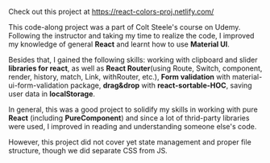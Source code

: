 Check out this project at https://react-colors-proj.netlify.com/

This code-along project was a part of Colt Steele's course on Udemy. Following the instructor and taking
my time to realize the code, I improved my knowledge of general **React** and learnt how to use **Material UI**.

Besides that, I gained the following skills: working with clipboard and slider **libraries for react**,
as well as **React Router**(using Route, Switch, component, render, history, match, Link, withRouter, etc.),
**Form validation** with material-ui-form-validation package, **drag&drop** with **react-sortable-HOC**, saving user data in **localStorage**.

In general, this was a good project to solidify my skills in working with pure **React** (including **PureComponent**) and since a lot of thrid-party libraries were used, I improved in reading and understanding someone else's code.

However, this project did not cover yet state management and proper file structure, though we did separate CSS from JS.
